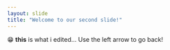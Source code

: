 ```yaml
---
layout: slide
title: "Welcome to our second slide!"
---
```

:grin: **this** is what i edited...
Use the left arrow to go back!
